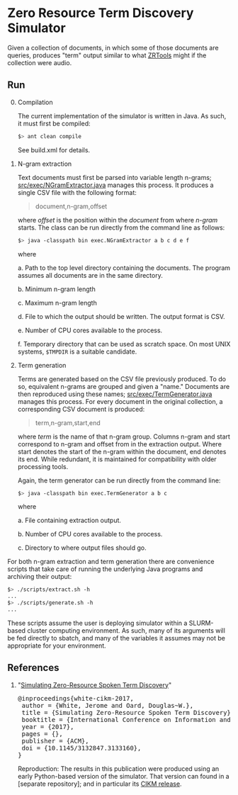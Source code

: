 # Zero Resource Term Discovery Simulator

Given a collection of documents, in which some of those documents are
queries, produces "term" output similar to what [ZRTools]() might if
the collection were audio.

## Run

0. Compilation

   The current implementation of the simulator is written in Java. As
   such, it must first be compiled:

   ```bash
   $> ant clean compile
   ```

   See build.xml for details.

1. N-gram extraction

   Text documents must first be parsed into variable length n-grams;
   [src/exec/NGramExtractor.java]() manages this process. It produces
   a single CSV file with the following format:

   > document,n-gram,offset

   where *offset* is the position within the *document* from where
   *n-gram* starts. The class can be run directly from the command
   line as follows:

   ```bash
   $> java -classpath bin exec.NGramExtractor a b c d e f
   ```

   where

   a. Path to the top level directory containing the documents. The
      program assumes all documents are in the same directory.

   b. Minimum n-gram length

   c. Maximum n-gram length

   d. File to which the output should be written. The output format is
      CSV.

   e. Number of CPU cores available to the process.

   f. Temporary directory that can be used as scratch space. On most
      UNIX systems, `$TMPDIR` is a suitable candidate.

2. Term generation

   Terms are generated based on the CSV file previously produced. To
   do so, equivalent n-grams are grouped and given a "name." Documents
   are then reproduced using these names;
   [src/exec/TermGenerator.java]() manages this process. For every
   document in the original collection, a corresponding CSV document
   is produced:

   > term,n-gram,start,end

   where *term* is the name of that n-gram group. Columns n-gram and
   start correspond to n-gram and offset from in the extraction
   output. Where start denotes the start of the n-gram within the
   document, end denotes its end. While redundant, it is maintained
   for compatibility with older processing tools.

   Again, the term generator can be run directly from the command
   line:

   ```bash
   $> java -classpath bin exec.TermGenerator a b c
   ```

    where

    a. File containing extraction output.

    b. Number of CPU cores available to the process.

    c. Directory to where output files should go.

For both n-gram extraction and term generation there are convenience
scripts that take care of running the underlying Java programs and
archiving their output:

```bash
$> ./scripts/extract.sh -h
...
$> ./scripts/generate.sh -h
...
```

These scripts assume the user is deploying simulator within a
SLURM-based cluster computing environment. As such, many of its
arguments will be fed directly to sbatch, and many of the variables it
assumes may not be appropriate for your environment.

## References

1. "[Simulating Zero-Resource Spoken Term
   Discovery](https://doi.org/10.1145/3132847.3133160)"

   <pre>
   @inproceedings{white-cikm-2017,
    author = {White, Jerome and Oard, Douglas~W.},
    title = {Simulating Zero-Resource Spoken Term Discovery},
    booktitle = {International Conference on Information and Knowledge Management},
    year = {2017},
    pages = {},
    publisher = {ACM},
    doi = {10.1145/3132847.3133160},
   }
   </pre>

   Reproduction: The results in this publication were produced using
   an early Python-based version of the simulator. That version can
   found in a [separate repository]; and in particular its [CIKM
   release]().
